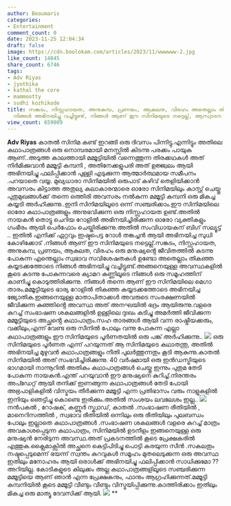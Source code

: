 ```yaml
---
author: Beaumaris
categories:
- Entertainment
comment_count: 0
date: 2023-11-25 12:04:34
draft: false
image: https://cdn.boolokam.com/articles/2023/11/wwwwww-2.jpg
like_count: 14045
share_count: 6746
tags:
- Adv Riyas
- jyothika
- kathal the core
- mammootty
- sudhi kozhikode
title: സങ്കടം, നിസ്സഹായത, അനുകമ്പ, പ്രണയം, ആകുലത, വിരഹം അതെല്ലാം തികഞ്ഞ കയ്യടക്കത്തോടെ
  നിങ്ങൾ അഭിനയിച്ചു വച്ചിട്ടുണ്ട്, നിങ്ങൾ ആണ് ഈ സിനിമയുടെ നട്ടെല്ല്, ആസ്വാദന കുറിപ്പ്
view_count: 659809
---
```


**Adv Riyas** കാതൽ സിനിമ കണ്ട് ഇറങ്ങി ഒരു ദിവസം പിന്നിട്ടു.എന്നിട്ടും അതിലെ കഥാപാത്രങ്ങൾ ഒരു നൊമ്പരമായി മനസ്സിൽ കിടന്നു പരക്കം പായുക ആണ്..അടുത്ത കാലത്തായി മമ്മൂട്ടിയിൽ വന്നെത്തുന്ന തിരക്കഥകൾ അത് നിർമിക്കുവാൻ മമ്മൂട്ടി കമ്പനി , അതിനേക്കളുപരി അത് ഉജ്ജ്വലം ആയി അഭിനയിച്ചു ഫലിപ്പിക്കാൻ പുള്ളി എടുക്കുന്ന ആത്മാർത്ഥമായ സമീപനം .പറയാതെ വയ്യ. മുഖ്യധാരാ സിനിമയിൽ ഒരുപാട് കഴിവ് തെളിയിക്കാൻ അവസരം കിട്ടാത്ത അതുല്യ കലാകാരന്മാരെ ഓരോ സിനിമയിലും കാസ്റ്റ് ചെയ്തു പുതുമുഖങ്ങൾക്ക് തന്നെ ഒത്തിരി അവസരം നൽകുന്ന മമ്മൂട്ടി കമ്പനി ഒരു മികച്ച കയ്യടി അർഹിക്കുന്നു..ഇനി സിനിമയിലൂടെ ഒന്ന് സഞ്ചരിക്കാം.ഈ സിനിമയിലെ ഓരോ കഥാപാത്രങ്ങളും അനുഭവിക്കുന്ന ഒരു നിസ്സഹായത ഉണ്ട്.അതിൽ നായകൻ തൊട്ടു ചെറിയ റോളിൽ അഭിനയിച്ചിരിക്കുന്ന ഓരോ വ്യക്തികളും ഗംഭീരം ആയി പെർഫോം ചെയ്തിരിക്കുന്നു.അതിൽ സംവിധായകന് ബിഗ് സല്യൂട്ട് .. ഇതിൽ എനിക്ക് ഏറ്റവും ഇഷ്ടപെട്ട റോൾ തങ്കച്ചൻ ആയി അഭിനയിച്ച സുധി കോഴിക്കോട് .നിങ്ങൾ ആണ് ഈ സിനിമയുടെ നട്ടെല്ല്.സങ്കടം, നിസ്സഹായത, അനുകമ്പ, പ്രണയം, ആകുലത, വിരഹം ഒരു മനുഷ്യൻ്റെ ജീവിതത്തിൽ കടന്നു പോകുന്ന എന്തെല്ലാം സ്വഭാവ സവിശേഷതകൾ ഉണ്ടോ അതെല്ലാം തികഞ്ഞ കയ്യടക്കത്തോടെ നിങ്ങൾ അഭിനയിച്ചു വച്ചിട്ടുണ്ട്.അങ്ങനെയുള്ള അവസ്ഥകളിൽ കൂടെ കടന്നു പോകുന്നവരെ ക്യാമറ കണ്ണിലൂടെ നിങ്ങൾ ഒരു സമൂഹത്തിന് കാണിച്ചു കൊടുത്തിരിക്കുന്നു. നിങ്ങൾ തന്നെ ആണ് ഈ സിനിമയിലെ മെഗാ താരം.മമ്മൂട്ടിയുടെ ഭാര്യ റോളിൽ തികഞ്ഞ കയ്യടക്കത്തോടെ അഭിനയിച്ച ജ്യോതിക.ഇങ്ങനെയുള്ള മാതാപിതാക്കൾ അവരുടെ സംരക്ഷണയിൽ ജീവിക്കുന്ന കുഞ്ഞിൻ്റെ അവസ്ഥ അത് അനഘയിൽ ഭദ്രം ആയിരുന്നു.വളരെ കുറച്ച് സംഭാഷണ ശകലങ്ങളിൽ ഉള്ളിലെ ദുഃഖം കടിച്ചു അമർത്തി ജീവിക്കുന്ന മമ്മൂട്ടിയുടെ അച്ഛൻ്റെ കഥാപാത്രം.സഹ താരങ്ങൾ ആയി വന്ന രാഷ്ട്രീയക്കരും, വക്കീലും,എന്ന് വേണ്ട ഒരു സീനിൽ പോലും വന്നു പോകുന്ന എല്ലാ കഥാപാത്രങ്ങളും ഈ സിനിമയുടെ പൂർണതയിൽ ഒരു പങ്ക് അർഹിക്കുന്നു.. ![](https://cdn.boolokam.com/articles/2023/11/wwwwww-2.jpg) ഒരു സിനിമയുടെ പൂർണത എന്ന് പറയുന്നത് ആ സിനിമയുടെ കഥാതന്തു, അതിൽ അഭിനയിച്ച മുഴുവൻ കഥാപാത്രങ്ങളും നീതി പുലർത്തുന്നതും കൂടി ആകുന്നു.കാതൽ സിനിമയിൽ അത് സംഭവിച്ചിരിക്കുന്നു. 40 വർഷമായി ഒരു ഇൻഡസ്ട്രിയുടെ ഭാഗമായി നാന്നൂറിൽ അതികം കഥാപാത്രങ്ങൾ ചെയ്തു ഇന്നും പുതുമ തേടി പോകുന്ന നായകൻ.എന്ത് പറയുവാൻ ഈ മനുഷ്യനെ കുറിച്ച്.നിരന്തരം അപ്ഡേറ്റ് ആയി തനിക്ക് ഇണങ്ങുന്ന കഥാപാത്രങ്ങൾ തേടി പോയി അഭ്രപാളികളിൽ വിസ്മയം തീർക്കുന്ന മമ്മൂട്ടി എന്ന പ്രതിഭാസം വരും നാളുകളിൽ ഇനിയും ഞെട്ടിച്ചു കൊണ്ടെ ഇരിക്കും.അതിൽ സംശയം ലവലേശം ഇല്ല.. ![](https://cdn.boolokam.com/articles/2023/11/dqdqqdffff-1.jpg)നൻപകൽ , റോഷക്, കണ്ണൂർ സ്ക്വാഡ്, കാതൽ .സംഭാഷണ രീതിയിൽ , മാനെറിസത്തിൽ , സ്വഭാവ രീതിയിൽ ഒന്നിലും ഒരു രീതിയിലും പുലബന്ധം പോലും ഇല്ലാതെ കഥാപാത്രങ്ങൾ .സംഭാഷണ ശകലങ്ങൾ വളരെ കുറച്ച് മാത്രം അവകാശപ്പെടുന്ന കഥാപാത്രം, സിനിമയിൽ ഉടനീളം ഇങ്ങനെയുള്ള ഒരു മനുഷ്യൻ നേരിടുന്ന അവസ്ഥ.അത് പ്രകടനത്തിൽ കൂടെ പ്രേക്ഷകരിൽ എത്തുക.ക്ലൈമാക്സിൽ അച്ഛനെ കെട്ടിപിടിച്ചു പൊട്ടി കരയുന്ന സീൻ .സകലതും നഷ്ടപ്പെടുമെന്ന് ഭയന്ന് സ്വന്തം കുറവുകൾ സമൂഹം മുതലെടുക്കുന്ന ഒരു അവസ്ഥ ഇതിലും മനോഹരം ആയി ഒരാൾക്ക് അഭിനയിച്ചു ഫലിപ്പിക്കാൻ സാധിക്കുമോ ?? അറിയില്ല. കോടികളുടെ കിലുക്കം അല്ല കഥാപാത്രങ്ങളിലൂടെ സഞ്ചരിക്കുന്ന മമ്മൂട്ടിയെ ആണ് ഞാൻ എന്ന പ്രേക്ഷകനും, ഫാനും ആഗ്രഹിക്കുന്നത്.മമ്മൂട്ടി കമ്പനിയിൽ കൂടെ മമ്മൂട്ടി വീണ്ടും വീണ്ടും വിസ്മയിപ്പിക്കുന്നു.കാത്തിരിക്കാം ഇതിലും മികച്ച ഒരു മാത്യൂ ദേവസിക്ക് ആയി. ![](https://cdn.boolokam.com/articles/2023/11/wweeee-2.jpg) **